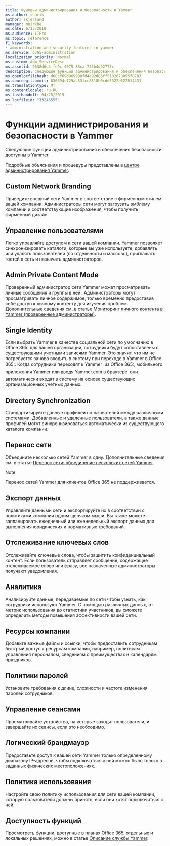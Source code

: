 ```yaml
---
title: Функции администрирования и безопасности в Yammer
ms.author: sharik
author: skjerland
manager: mnirkhe
ms.date: 6/13/2018
ms.audience: ITPro
ms.topic: reference
f1_keywords:
- administration-and-security-features-in-yammer
ms.service: o365-administration
localization_priority: Normal
ms.custom: Adm_ServiceDesc
ms.assetid: 9638d6d4-fe9c-4075-88ca-743b4d92775c
description: Следующие функции администрирования и обеспечения безопасности доступны в Yammer.
ms.openlocfilehash: d68cf69d069998fd4a92d86ff5132678095f8783
ms.sourcegitcommit: 830694c729ab53fcc8518b0cdd5322b322514431
ms.translationtype: MT
ms.contentlocale: ru-RU
ms.lasthandoff: 04/25/2019
ms.locfileid: "33246555"
---
```

# <a name="administration-and-security-features-in-yammer"></a>Функции администрирования и безопасности в Yammer

Следующие функции администрирования и обеспечения безопасности доступны в Yammer.
  
Подробные объяснения и процедуры представлены в [центре администрирования Yammer](https://go.microsoft.com/fwlink/?LinkId=869688).
  
## <a name="custom-network-branding"></a>Custom Network Branding
<a name="bkmk_CustomNetworkBranding"> </a>

Приведите внешний сети Yammer в соответствие с фирменным стилем вашей компании. Администраторы сети могут загрузить эмблему компании и соответствующие изображения, чтобы получить фирменный дизайн.
  
## <a name="user-management"></a>Управление пользователями
<a name="bkmk_UserManagement"> </a>

Легко управляйте доступом к сети вашей компании. Yammer позволяет синхронизировать каталоги, которые вы уже используете, добавлять или удалять пользователей (по отдельности и массово), приглашать гостей в сеть и назначать администраторов.
  
## <a name="admin-private-content-mode"></a>Admin Private Content Mode
<a name="bkmk_AdminPrivate"> </a>

Проверенный администратор сети Yammer может просматривать личные сообщения и группы в ней.  Администраторы могут просматривать личное содержимое, только временно предоставив себе доступ к личному контенту для изучения проблем.  Дополнительные сведения см. в статье [Мониторинг личного контента в Yammer (проверенные администраторы)](https://go.microsoft.com/fwlink/?LinkId=627479).
  
## <a name="single-identity"></a>Single Identity
<a name="bkmk_o365_user_mapping"> </a>

Если выбрать Yammer в качестве социальной сети по умолчанию в Office 365: для вашей организации, сотрудники будут сопоставлены с существующими учетными записями Yammer. Это значит, что им не потребуется заново входить в систему при переходе в Yammer в Office 365:. Когда сотрудники переходят к Yammer  из Office 365:, мобильного приложения Yammer или вводя Yammer.com в браузере  они автоматически входят в систему на основе существующих организационных учетных данных.
  
## <a name="directory-synchronization"></a>Directory Synchronization
<a name="bkmk_DirectorySynchronization"> </a>

Стандартизируйте данные профилей пользователей между различными системами. Добавленные и удаленные пользователи, а также данные профилей могут синхронизироваться автоматически из существующего каталога компании.
  
## <a name="network-migration"></a>Перенос сети
<a name="bkmk_NetworkMigration"> </a>

Объедините несколько сетей Yammer в одну. Дополнительные сведения см. в статье [Перенос сети: объединение нескольких сетей Yammer](https://go.microsoft.com/fwlink/?LinkID=617488).
  
> [!NOTE]
> Перенос сетей Yammer для клиентов Office 365 не поддерживается. 
  
## <a name="data-export"></a>Экспорт данных
<a name="bkmk_DataExport"> </a>

Управляйте данными сети и экспортируйте их в соответствии с политиками компании одним щелчком мыши. Вы также можете запланировать ежедневный или еженедельный экспорт данных для выполнения юридических и нормативных требований.
  
## <a name="keyword-monitoring"></a>Отслеживание ключевых слов
<a name="bkmk_KeywordMonitoring"> </a>

Отслеживайте ключевые слова, чтобы защитить конфиденциальный контент. Если пользователь отправляет сообщение, содержащее отслеживаемое слово или фразу, все назначенные администраторы получают уведомления.
  
## <a name="analytics"></a>Аналитика
<a name="bkmk_Analytics"> </a>

Анализируйте данные, передаваемые по сети чтобы узнать, как сотрудники используют Yammer. С помощью различных данных, от метрик использования до статистики участников, вы сможете определить методы повышения эффективности вашей сети.
  
## <a name="company-resources"></a>Ресурсы компании
<a name="bkmk_CompanyResources"> </a>

Добавьте важные файлы и ссылки, чтобы предоставить сотрудникам быстрый доступ к ресурсам компании, например, политикам управления персоналом, сведениям о преимуществах и календарям праздников.
  
## <a name="password-policies"></a>Политики паролей
<a name="bkmk_PasswordPolicies"> </a>

Установите требования к длине, сложности и частоте изменения паролей сотрудников.
  
## <a name="session-management"></a>Управление сеансами
<a name="bkmk_SessionManagement"> </a>

Просматривайте устройства, на которые заходят пользователи, и завершайте их сеансы, если это необходимо.
  
## <a name="logical-firewall"></a>Логический брандмауэр
<a name="bkmk_LogicalFirewall"> </a>

Предоставьте доступ к вашей сети Yammer только определенному диапазону IP-адресов, чтобы подключаться к ней можно было только в заданных физических местоположениях.
  
## <a name="usage-policy"></a>Политика использования
<a name="bkmk_UsagePolicy"> </a>

Настройте свою политику использования для сети вашей компании, которую пользователи должны принять, если они хотят подключиться к ней.
  
## <a name="feature-availability"></a>Доступность функций
<a name="bkmk_UsagePolicy"> </a>

Просмотреть функции, доступные в планах Office 365, отдельных и локальных решениях, можно в статье [Описание службы Yammer](yammer-service-description.md).
  

